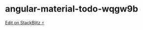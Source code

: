 # angular-material-todo-wqgw9b

[Edit on StackBlitz ⚡️](https://stackblitz.com/edit/angular-material-todo-wqgw9b)